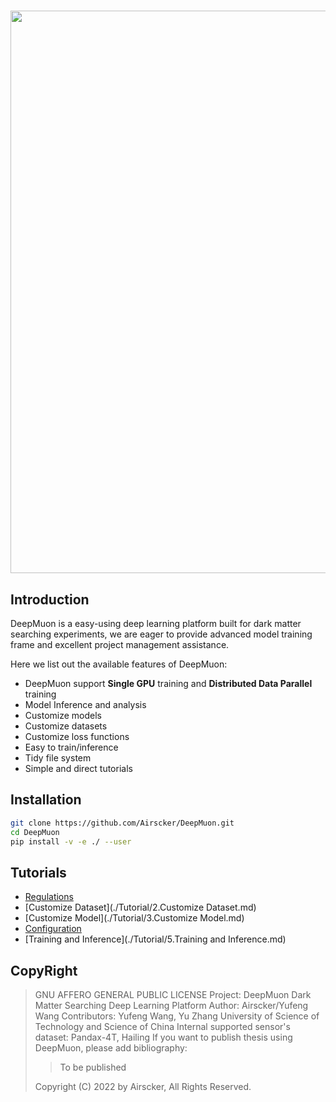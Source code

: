 # <img src="./Resources/DeepMuon.png" width =900px>

## Introduction

DeepMuon is a easy-using deep learning platform built for dark matter searching experiments, we are eager to provide advanced model training frame and excellent project management assistance.

Here we list out the available features of DeepMuon:

- DeepMuon support **Single GPU** training and **Distributed Data Parallel** training
- Model Inference and analysis
- Customize models
- Customize datasets
- Customize loss functions
- Easy to train/inference
- Tidy file system
- Simple and direct tutorials

## Installation

```bash
git clone https://github.com/Airscker/DeepMuon.git
cd DeepMuon
pip install -v -e ./ --user
```

## Tutorials

- [Regulations](./Tutorial/1.Regulations.md)
- [Customize Dataset](./Tutorial/2.Customize Dataset.md)
- [Customize Model](./Tutorial/3.Customize Model.md)
- [Configuration](./Tutorial/4.Configuration.md)
- [Training and Inference](./Tutorial/5.Training and Inference.md)

## CopyRight

> GNU AFFERO GENERAL PUBLIC LICENSE
> 		Project: DeepMuon
> 		Dark Matter Searching Deep Learning Platform
> 		Author: Airscker/Yufeng Wang
> 		Contributors: Yufeng Wang, Yu Zhang
> 		University of Science of Technology and Science of China
> 		Internal supported sensor's dataset: Pandax-4T, Hailing
> 		If you want to publish thesis using DeepMuon, please add bibliography:
>
> > To be published
>
> Copyright (C) 2022 by Airscker, All Rights Reserved.
